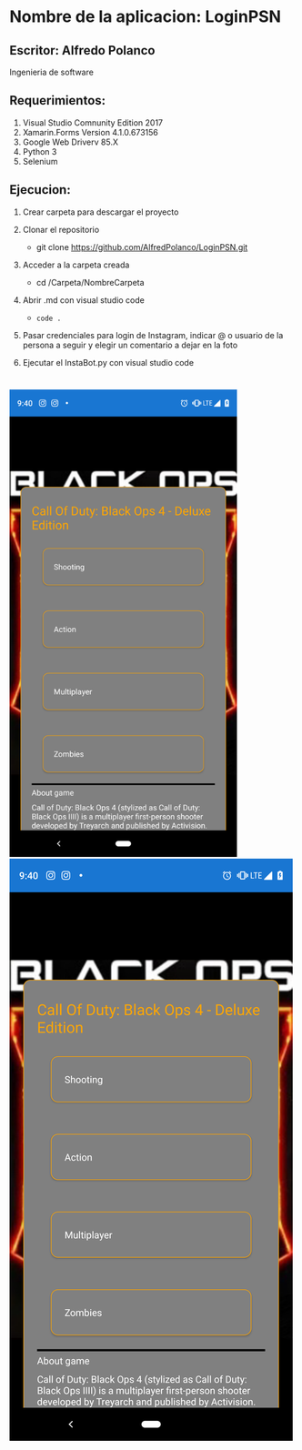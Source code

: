 # Nombre de la aplicacion: LoginPSN


## Escritor: Alfredo Polanco
Ingenieria de software

## Requerimientos:

1. Visual Studio Comnunity Edition 2017
2. Xamarin.Forms Version 4.1.0.673156
3. Google Web Driverv 85.X
3. Python 3
3. Selenium 

## Ejecucion:

1. Crear carpeta para descargar el proyecto

2. Clonar el repositorio 

    - git clone https://github.com/AlfredPolanco/LoginPSN.git

3. Acceder a la carpeta creada

    - cd /Carpeta/NombreCarpeta

4. Abrir .md con visual studio code

    - `code .`
5. Pasar credenciales para login de Instagram, indicar @ o usuario de la persona a seguir y elegir un comentario a dejar en la foto
    
6. Ejecutar el InstaBot.py con visual studio code

    
#

<img src="images/Screenshot_20190822-214011.png" width=400 /> ![](images/Screenshot_20190822-214011.png)
